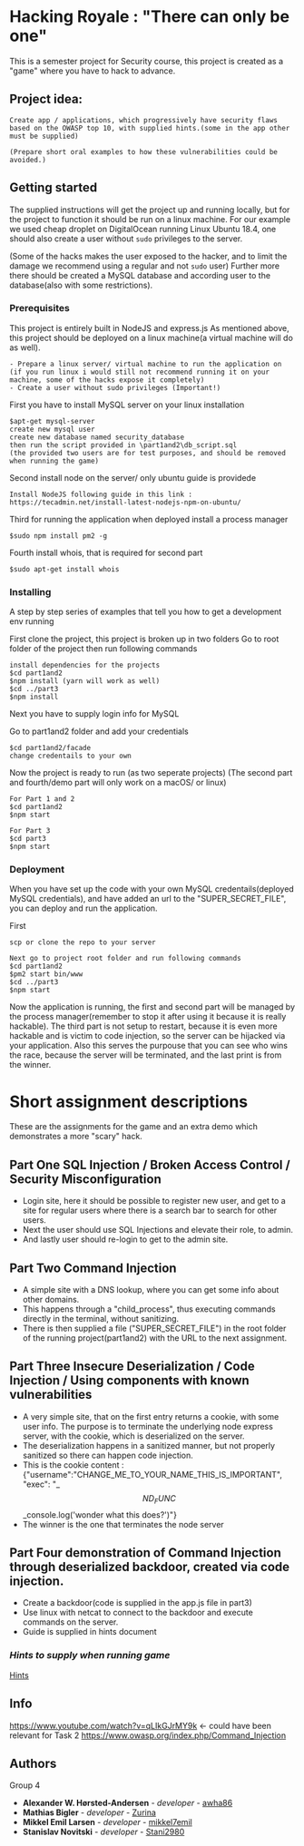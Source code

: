 # Hacking Royale : "There can only be one"
This is a semester project for Security course, this project is created as a "game" where you have to hack to advance.

## Project idea:
    
    Create app / applications, which progressively have security flaws based on the OWASP top 10, with supplied hints.(some in the app other must be supplied)

    (Prepare short oral examples to how these vulnerabilities could be avoided.)

##  Getting started
The supplied instructions will get the project up and running locally, but for the project to function it should be run on a linux machine.
For our example we used cheap droplet on DigitalOcean running Linux Ubuntu 18.4, one should also create a user without `sudo` privileges to the server.

(Some of the hacks makes the user exposed to the hacker, and to limit the damage we recommend using a regular and not `sudo` user)
Further more there should be created a MySQL database and according user to the database(also with some restrictions).

### Prerequisites

This project is entirely built in NodeJS and express.js
As mentioned above, this project should be deployed on a linux machine(a virtual machine will do as well).

```
- Prepare a linux server/ virtual machine to run the application on (if you run linux i would still not recommend running it on your machine, some of the hacks expose it completely)
- Create a user without sudo privileges (Important!)
```

First you have to install MySQL server on your linux installation
``` 
$apt-get mysql-server
create new mysql user
create new database named security_database
then run the script provided in \part1and2\db_script.sql
(the provided two users are for test purposes, and should be removed when running the game)
```

Second install node on the server/ only ubuntu guide is providede

```
Install NodeJS following guide in this link : 
https://tecadmin.net/install-latest-nodejs-npm-on-ubuntu/
```

Third for running the application when deployed install a process manager

```
$sudo npm install pm2 -g
```

Fourth install whois, that is required for second part
```
$sudo apt-get install whois
```

### Installing

A step by step series of examples that tell you how to get a development env running

First clone the project, this project is broken up in two folders
Go to root folder of the project then run following commands
```
install dependencies for the projects
$cd part1and2
$npm install (yarn will work as well)
$cd ../part3
$npm install
```

Next you have to supply login info for MySQL

Go to part1and2 folder and add your credentials
```
$cd part1and2/facade
change credentails to your own
```

Now the project is ready to run (as two seperate projects)
(The second part and fourth/demo part will only work on a macOS/ or linux)
```
For Part 1 and 2
$cd part1and2
$npm start

For Part 3
$cd part3
$npm start
```
### Deployment
When you have set up the code with your own MySQL credentails(deployed MySQL credentials), and have added an url to the "SUPER_SECRET_FILE", you can deploy and run the application.

First
```
scp or clone the repo to your server

Next go to project root folder and run following commands
$cd part1and2
$pm2 start bin/www
$cd ../part3
$npm start
```
Now the application is running, the first and second part will be managed by the process manager(remember to stop it after using it because it is really hackable).
The third part is not setup to restart, because it is even more hackable and is victim to code injection, so the server can be hijacked via your application. Also this serves the purpouse that you can see who wins the race, because the server will be terminated, and the last print is from the winner.


# Short assignment descriptions
These are the assignments for the game and an extra demo which demonstrates a more "scary" hack.

## Part One SQL Injection / Broken Access Control / Security Misconfiguration
- Login site, here it should be possible to register new user, and get to a site for regular users where there is a search bar to search for other users.
- Next the user should use SQL Injections and elevate their role, to admin.
- And lastly user should re-login to get to the admin site.

## Part Two Command Injection
- A simple site with a DNS lookup, where you can get some info about other domains.
- This happens through a "child_process", thus executing commands directly in the terminal, without sanitizing.
- There is then supplied a file ("SUPER_SECRET_FILE") in the root folder of the running project(part1and2) with the URL to the next assignment. 

## Part Three Insecure Deserialization / Code Injection / Using components with known vulnerabilities
- A very simple site, that on the first entry returns a cookie, with some user info. The purpose is to terminate the underlying node express server, with the cookie, which is deserialized on the server.
- The deserialization happens in a sanitized manner, but not properly sanitized so there can happen code injection.
- This is the cookie content : {"username":"CHANGE_ME_TO_YOUR_NAME_THIS_IS_IMPORTANT", "exec": "_$$ND_FUNC$$_console.log('wonder what this does?')"}
- The winner is the one that terminates the node server

## Part Four demonstration of Command Injection through deserialized backdoor, created via code injection.
- Create a backdoor(code is supplied in the app.js file in part3)
- Use linux with netcat to connect to the backdoor and execute commands on the server.
- Guide is supplied in hints document

### *Hints to supply when running game*
[Hints](hints.md)

## Info
https://www.youtube.com/watch?v=qLIkGJrMY9k <- could have been relevant for Task 2
https://www.owasp.org/index.php/Command_Injection

## Authors
Group 4

* **Alexander W. Hørsted-Andersen** - *developer* - [awha86](https://github.com/awha86)
* **Mathias Bigler** - *developer* - [Zurina](https://github.com/Zurina)
* **Mikkel Emil Larsen** - *developer* - [mikkel7emil](https://github.com/mikkel7emil)
* **Stanislav Novitski** - *developer* - [Stani2980](https://github.com/Stani2980)